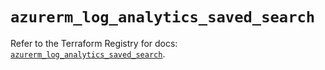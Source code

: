 # `azurerm_log_analytics_saved_search`

Refer to the Terraform Registry for docs: [`azurerm_log_analytics_saved_search`](https://registry.terraform.io/providers/hashicorp/azurerm/4.29.0/docs/resources/log_analytics_saved_search).
